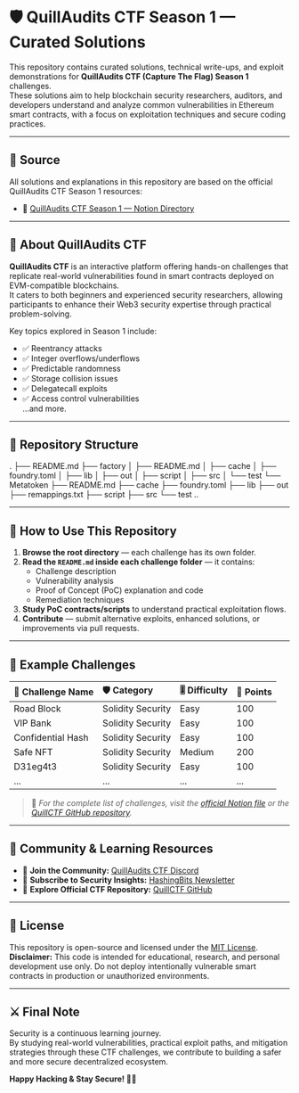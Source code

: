 
# 🛡️ QuillAudits CTF Season 1 — Curated Solutions

This repository contains curated solutions, technical write-ups, and exploit demonstrations for **QuillAudits CTF (Capture The Flag) Season 1** challenges.  
These solutions aim to help blockchain security researchers, auditors, and developers understand and analyze common vulnerabilities in Ethereum smart contracts, with a focus on exploitation techniques and secure coding practices.

---

## 📖 Source

All solutions and explanations in this repository are based on the official QuillAudits CTF Season 1 resources:

- 📑 [QuillAudits CTF Season 1 — Notion Directory](https://quillaudits.notion.site/5fa2aeaa032640fea65b50d8616bb9d9?v=59ddedede7f14024bad19d411316c475)

---

## 📝 About QuillAudits CTF

**QuillAudits CTF** is an interactive platform offering hands-on challenges that replicate real-world vulnerabilities found in smart contracts deployed on EVM-compatible blockchains.  
It caters to both beginners and experienced security researchers, allowing participants to enhance their Web3 security expertise through practical problem-solving.

Key topics explored in Season 1 include:

- ✅ Reentrancy attacks
- ✅ Integer overflows/underflows
- ✅ Predictable randomness
- ✅ Storage collision issues
- ✅ Delegatecall exploits
- ✅ Access control vulnerabilities  
...and more.

---

## 📂 Repository Structure
.
├── README.md
├── factory
│   ├── README.md
│   ├── cache
│   ├── foundry.toml
│   ├── lib
│   ├── out
│   ├── script
│   ├── src
│   └── test
└── Metatoken
    ├── README.md
    ├── cache
    ├── foundry.toml
    ├── lib
    ├── out
    ├── remappings.txt
    ├── script
    ├── src
    └── test
..



---

## 🚀 How to Use This Repository

1. **Browse the root  directory** — each challenge has its own folder.
2. **Read the `README.md` inside each challenge folder** — it contains:
   - Challenge description  
   - Vulnerability analysis  
   - Proof of Concept (PoC) explanation and code  
   - Remediation techniques  
3. **Study PoC contracts/scripts** to understand practical exploitation flows.
4. **Contribute** — submit alternative exploits, enhanced solutions, or improvements via pull requests.

---

## 📌 Example Challenges

| 📝 Challenge Name    | 🛡️ Category       | 🎚️ Difficulty | 🎯 Points |
|:---------------------|:------------------|:---------------|:----------|
| Road Block            | Solidity Security  | Easy            | 100        |
| VIP Bank              | Solidity Security  | Easy            | 100        |
| Confidential Hash     | Solidity Security  | Easy            | 100        |
| Safe NFT              | Solidity Security  | Medium          | 200        |
| D31eg4t3              | Solidity Security  | Easy            | 100        |
| ...                   | ...                | ...             | ...        |

> 📄 *For the complete list of challenges, visit the [official Notion file](https://quillaudits.notion.site/5fa2aeaa032640fea65b50d8616bb9d9?v=59ddedede7f14024bad19d411316c475) or the [QuillCTF GitHub repository](https://github.com/Quillhash/Quill-CTFs).*

---

## 👥 Community & Learning Resources

- 🔗 **Join the Community:** [QuillAudits CTF Discord](https://discord.com/invite/quillaudits)
- 📰 **Subscribe to Security Insights:** [HashingBits Newsletter](https://www.quillaudits.com/newsletter)
- 📑 **Explore Official CTF Repository:** [QuillCTF GitHub](https://github.com/Quillhash/Quill-CTFs)

---

## 📜 License

This repository is open-source and licensed under the [MIT License](./LICENSE).  
**Disclaimer:** This code is intended for educational, research, and personal development use only. Do not deploy intentionally vulnerable smart contracts in production or unauthorized environments.

---

## ⚔️ Final Note

Security is a continuous learning journey.  
By studying real-world vulnerabilities, practical exploit paths, and mitigation strategies through these CTF challenges, we contribute to building a safer and more secure decentralized ecosystem.

**Happy Hacking & Stay Secure! 🔐✨**
